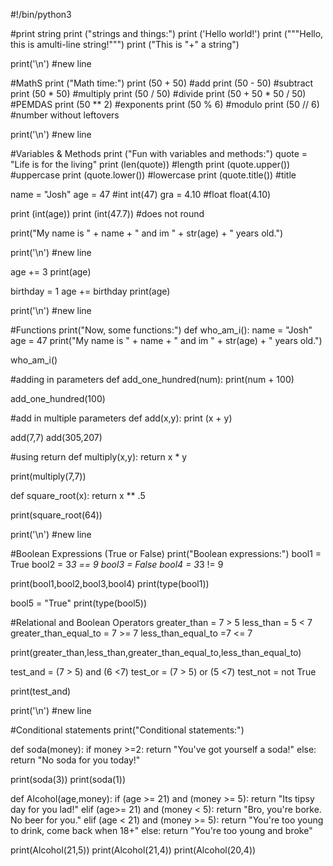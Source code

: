 #!/bin/python3

#print string
print ("strings and things:")
print ('Hello world!')
print ("""Hello, this is 
amulti-line string!""")
print ("This is "+" a string")

print('\n') #new line

#MathS
print ("Math time:")
print (50 + 50) #add
print (50 - 50) #subtract
print (50 * 50) #multiply
print (50 / 50) #divide
print (50 + 50 * 50 / 50) #PEMDAS
print (50 ** 2) #exponents
print (50 % 6) #modulo
print (50 // 6) #number without leftovers

print('\n') #new line

#Variables & Methods
print ("Fun with variables and methods:")
quote = "Life is for the living"
print (len(quote)) #length
print (quote.upper()) #uppercase
print (quote.lower()) #lowercase
print (quote.title()) #title

name = "Josh"
age = 47 #int int(47)
gra = 4.10 #float float(4.10)

print (int(age))
print (int(47.7)) #does not round

print("My name is " + name + " and im " + str(age) + " years old.")

print('\n') #new line

age += 3
print(age)

birthday = 1
age += birthday
print(age)

print('\n') #new line

#Functions
print("Now, some functions:")
def who_am_i():
        name = "Josh"
        age = 47
        print("My name is " + name + " and im " + str(age) + " years old.")

who_am_i()

#adding in parameters
def add_one_hundred(num):
        print(num + 100)
        
add_one_hundred(100)

#add in multiple parameters
def add(x,y):
        print (x + y)
        
add(7,7)
add(305,207)

#using return
def multiply(x,y):
        return x * y
        
print(multiply(7,7))

def square_root(x):
       return x ** .5
       
print(square_root(64))

print('\n') #new line

#Boolean Expressions (True or False)
print("Boolean expressions:")
bool1 = True
bool2 = 3*3 == 9
bool3 = False
bool4 = 3*3 != 9

print(bool1,bool2,bool3,bool4)
print(type(bool1))

bool5 = "True"
print(type(bool5))

#Relational and Boolean Operators
greater_than = 7 > 5
less_than = 5 < 7
greater_than_equal_to = 7 >= 7
less_than_equal_to =7 <= 7

print(greater_than,less_than,greater_than_equal_to,less_than_equal_to)

test_and = (7 > 5) and (6 <7)
test_or = (7 > 5) or (5 <7)
test_not = not True

print(test_and)

print('\n') #new line

#Conditional statements
print("Conditional statements:")

def soda(money):
       if money >=2:
           return "You've got yourself a soda!"
       else:
           return "No soda for you today!"
           
print(soda(3))
print(soda(1))

def Alcohol(age,money):
        if (age >= 21) and (money >= 5):
            return "Its tipsy day for you lad!"
        elif (age>= 21) and (money < 5):
            return "Bro, you're borke. No beer for you."
        elif (age < 21) and (money >= 5):
            return "You're too young to drink, come back when 18+"
        else:
            return "You're too young and broke"
            
print(Alcohol(21,5))
print(Alcohol(21,4))
print(Alcohol(20,4))

